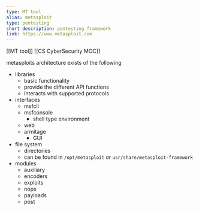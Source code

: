 ```yaml
---
type: MT tool
alias: metasploit 
type: pentesting
short description: pentesting framework
link: https://www.metasploit.com
---
```

[[MT tool]]
[[CS CyberSecurity MOC]]

metasploits architecture exists of the following
- libraries
	- basic functionality
	- provide the different API functions
	- interacts with supported protocols
- interfaces
	- msfcli
	- msfconsole
		- shell type environment
	- web
	- armitage
		- GUI
- file system
	- directories
	- can be found in `/opt/metasploit` or `usr/share/metasploit-framework`
- modules
	- auxiliary
	- encoders
	- exploits
	- nops
	- payloads
	- post